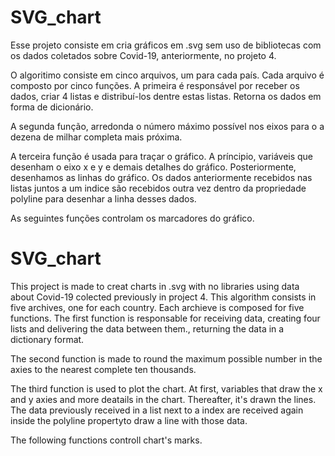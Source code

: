 # SVG_chart 
Esse projeto consiste em cria gráficos em .svg sem uso de bibliotecas com os dados coletados sobre Covid-19, anteriormente, no projeto 4.

O algoritimo consiste em cinco arquivos, um para cada país. Cada arquivo é composto por cinco funções. A primeira é responsável por receber os dados, criar 4 listas e distribuí-los dentre estas listas. Retorna os dados em forma de dicionário.

A segunda função, arredonda o número máximo possível nos eixos para o a dezena de milhar completa mais próxima.

A terceira função é usada para traçar o gráfico. A príncipio, variáveis que desenham o eixo x e y e demais detalhes do gráfico. Posteriormente, desenhamos as linhas do gráfico. Os dados anteriormente recebidos nas listas juntos a um indice são recebidos outra vez dentro da propriedade polyline para desenhar a linha desses dados.

As seguintes funções controlam os marcadores do gráfico.

# SVG_chart

This project is made to creat charts in .svg with no libraries using data about Covid-19 colected previously in project 4. This algorithm consists in five archives, one for each country. Each archieve is composed for five functions. The first function is responsable for receiving data, creating four lists and delivering the data between them., returning the data in a dictionary format.

The second function is made to round the maximum possible number in the axies to the nearest complete ten thousands.

The third function is used to plot the chart. At first, variables that draw the x and y axies and more deatails in the chart. Thereafter, it's drawn the lines. The data previously received in a list next to a index are received again inside the polyline propertyto draw a line with those data.

The following functions controll chart's marks.
